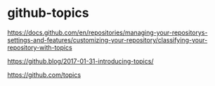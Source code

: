 










# github-topics


https://docs.github.com/en/repositories/managing-your-repositorys-settings-and-features/customizing-your-repository/classifying-your-repository-with-topics

https://github.blog/2017-01-31-introducing-topics/


https://github.com/topics




















